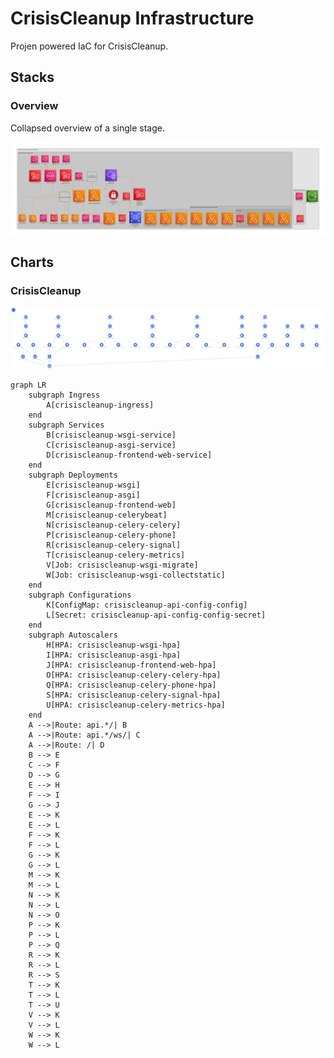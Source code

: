 # CrisisCleanup Infrastructure

Projen powered IaC for CrisisCleanup.

## Stacks

### Overview

Collapsed overview of a single stage.

<img src=".github/img/stacks-api-development-overview.png" align="center"  />

## Charts

### CrisisCleanup

<img src=".github/img/charts-crisiscleanup.png" align="center"  />

```mermaid
graph LR
    subgraph Ingress
        A[crisiscleanup-ingress]
    end
    subgraph Services
        B[crisiscleanup-wsgi-service]
        C[crisiscleanup-asgi-service]
        D[crisiscleanup-frontend-web-service]
    end
    subgraph Deployments
        E[crisiscleanup-wsgi]
        F[crisiscleanup-asgi]
        G[crisiscleanup-frontend-web]
        M[crisiscleanup-celerybeat]
        N[crisiscleanup-celery-celery]
        P[crisiscleanup-celery-phone]
        R[crisiscleanup-celery-signal]
        T[crisiscleanup-celery-metrics]
        V[Job: crisiscleanup-wsgi-migrate]
        W[Job: crisiscleanup-wsgi-collectstatic]
    end
    subgraph Configurations
        K[ConfigMap: crisiscleanup-api-config-config]
        L[Secret: crisiscleanup-api-config-config-secret]
    end
    subgraph Autoscalers
        H[HPA: crisiscleanup-wsgi-hpa]
        I[HPA: crisiscleanup-asgi-hpa]
        J[HPA: crisiscleanup-frontend-web-hpa]
        O[HPA: crisiscleanup-celery-celery-hpa]
        Q[HPA: crisiscleanup-celery-phone-hpa]
        S[HPA: crisiscleanup-celery-signal-hpa]
        U[HPA: crisiscleanup-celery-metrics-hpa]
    end
    A -->|Route: api.*/| B
    A -->|Route: api.*/ws/| C
    A -->|Route: /| D
    B --> E
    C --> F
    D --> G
    E --> H
    F --> I
    G --> J
    E --> K
    E --> L
    F --> K
    F --> L
    G --> K
    G --> L
    M --> K
    M --> L
    N --> K
    N --> L
    N --> O
    P --> K
    P --> L
    P --> Q
    R --> K
    R --> L
    R --> S
    T --> K
    T --> L
    T --> U
    V --> K
    V --> L
    W --> K
    W --> L
```
